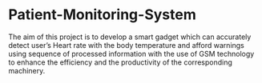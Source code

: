 # Patient-Monitoring-System
The aim of this project is to develop a smart gadget which can accurately detect user’s Heart rate with the body temperature and afford warnings using sequence of processed information with the use of GSM technology to enhance the efficiency and the productivity of the corresponding machinery.
